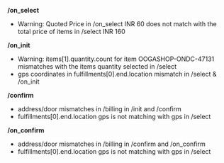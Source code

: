 **/on_select**
- Warning: Quoted Price in /on_select INR 60 does not match with the total price of items in /select INR 160

**/on_init**
- Warning: items[1].quantity.count for item OOGASHOP-ONDC-47131 mismatches with the items quantity selected in /select
- gps coordinates in fulfillments[0].end.location mismatch in /select & /on_init

**/confirm**
- address/door mismatches in /billing in /init and /confirm
- fulfillments[0].end.location gps is not matching with gps in /select

**/on_confirm**
- address/door mismatches in /billing in /confirm and /on_confirm
- fulfillments[0].end.location gps is not matching with gps in /select

